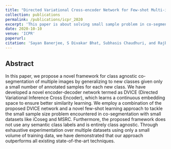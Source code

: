 ```yaml
---
title: "Directed Variational Cross-encoder Network for Few-shot Multi-image Co-segmentation"
collection: publications
permalink: /publications/icpr_2020
excerpt: 'This paper is about solving small sample problem in co-segmentation using few-shot learning approach.'
date: 2020-10-10
venue: 'ICPR'
paperurl: 
citation: 'Sayan Banerjee, S Divakar Bhat, Subhasis Chaudhuri, and Rajbabu Velmurugan. &quot;Directed Variational Cross-encoder Network for Few-shot Multi-image Co-segmentation.&quot; <i>2020 25th International Conference on Pattern Recognition (ICPR)</i>.'
---
```

<!---[Download paper here](http://academicpages.github.io/files/paper1.pdf)--->

<!---Recommended citation: Your Name, You. (2009). "Paper Title Number 1." <i>Journal 1</i>. 1(1).--->
## Abstract
In this paper, we propose a novel framework for class agnostic co-segmentation of multiple images by generalizing to new classes given only a small number of annotated samples for each new class. We have developed a novel encoder-decoder network termed as DVICE (Directed Variational Inference Cross Encoder), which learns a continuous embedding space to ensure better similarity learning. We employ a combination of the proposed DVICE network and a novel few-shot learning approach to tackle the small sample size problem encountered in co-segmentation with small datasets like iCoseg and MSRC. Furthermore, the proposed framework does not use any semantic class labels and is entirely class agnostic. Through exhaustive experimentation over multiple datasets using only a small volume of training data, we have demonstrated that our approach outperforms all existing state-of-the-art techniques. 
